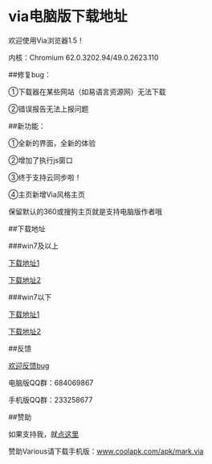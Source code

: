 # via电脑版下载地址

欢迎使用Via浏览器1.5！

内核：Chromium 62.0.3202.94/49.0.2623.110

##修复bug：

①下载器在某些网站（如易语言资源网）无法下载

②错误报告无法上报问题


##新功能：

①全新的界面，全新的体验

②增加了执行js窗口

③终于支持云同步啦！

④主页新增Via风格主页

保留默认的360或搜狗主页就是支持电脑版作者哦

##下载地址

###win7及以上

[下载地址1](https://u11269684.pipipan.com/fs/11269684-238789455)

[下载地址2](https://pan.baidu.com/s/1eT7QNLo)

###win7以下

[下载地址1](https://u11269684.pipipan.com/fs/11269684-238789509)

[下载地址2](https://pan.baidu.com/s/1nwDIlkP)

##反馈

[欢迎反馈bug](https://github.com/dmlgzs/forum/issues/4)

电脑版QQ群：684069867

手机版QQ群：233258677

##赞助

如果支持我，就[点这里](https://github.com/dmlgzs/forum/blob/master/支持作者几种方法.md)

赞助Various请下载手机版：www.coolapk.com/apk/mark.via
